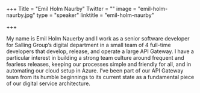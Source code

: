 +++
Title = "Emil Holm Naurby"
Twitter = ""
image = "emil-holm-naurby.jpg"
type = "speaker"
linktitle = "emil-holm-naurby"

+++

My name is Emil Holm Nauerby and I work as a senior software developer for Salling Group’s digital department in a small team of 4 full-time developers that develop, release, and operate a large API Gateway. I have a particular interest in building a strong team culture around frequent and fearless releases, keeping our processes simple and friendly for all, and in automating our cloud setup in Azure. I’ve been part of our API Gateway team from its humble beginnings to its current state as a fundamental piece of our digital service architecture.
